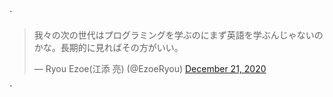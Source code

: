 `<blockquote
class="twitter-tweet"><p lang="ja"
dir="ltr">我々の次の世代はプログラミングを学ぶのにまず英語を学ぶんじゃないのかな。長期的に見ればその方がいい。</p>&mdash;
Ryou Ezoe(江添 亮) (@EzoeRyou) <a
href="https://twitter.com/EzoeRyou/status/1340897171713839104?ref_src=twsrc%5Etfw">December
21, 2020</a></blockquote>
<script async src="https://platform.twitter.com/widgets.js"
charset="utf-8"></script>`
